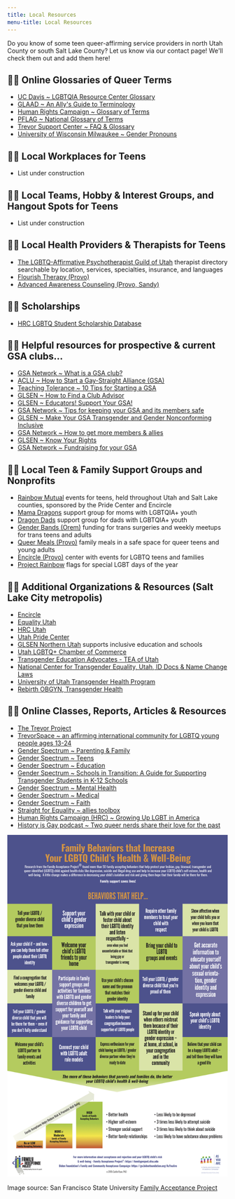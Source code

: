 ```yaml
---
title: Local Resources
menu-title: Local Resources
---
```


Do you know of some teen queer-affirming service providers in north Utah County or south Salt Lake County? Let us know via our contact page! We'll check them out and add them here! 

## 🏳️‍🌈 Online Glossaries of Queer Terms

- [UC Davis ~ LGBTQIA Resource Center Glossary](https://lgbtqia.ucdavis.edu/educated/glossary?fbclid=IwAR2oeHVRlGOWoJ_CiwzkxRTjaeR1GZJcZEmq_PgvSb9EAywPr4-0W-CDD-0)
- [GLAAD ~ An Ally's Guide to Terminology](http://www.glaad.org/sites/default/files/allys-guide-to-terminology_1.pdf?fbclid=IwAR3yd_5a80oD5cJOiq8u177Kqf8gCYuDEiGZs7-L74RjLsUlLDlUv0CAUT4)
- [Human Rights Campaign ~ Glossary of Terms](https://www.hrc.org/resources/glossary-of-terms?fbclid=IwAR2jzC52LqaE_-fgEEMo8hHqk1uTAbcisEvoUTWThirI5vrTUnADhy9ROaQ) 
- [PFLAG ~ National Glossary of Terms](https://pflag.org/glossary?fbclid=IwAR35pBB0uTPRBIRJiqZN3XIaqHkvBITuZp8_SeCIubZTYzPqGUdxIRL2w3U)
- [Trevor Support Center ~ FAQ & Glossary](https://www.thetrevorproject.org/resources/trevor-support-center/) 
- [University of Wisconsin Milwaukee ~ Gender Pronouns](https://uwm.edu/lgbtrc/support/gender-pronouns/?fbclid=IwAR2nNF7j4UniTuBetS7mXNsCOp8Rrfub4Ccdsv9aQ_3bxZf9tVKMXtbklJI)

## 🏳️‍🌈 Local Workplaces for Teens

- List under construction

## 🏳️‍🌈 Local Teams, Hobby & Interest Groups, and Hangout Spots for Teens 

- List under construction

## 🏳️‍🌈 Local Health Providers & Therapists for Teens

- [The LGBTQ-Affirmative Psychotherapist Guild of Utah](http://lgbtqtherapists.com/directory.html) therapist directory searchable by location, services, specialties, insurance, and languages
- [Flourish Therapy (Provo)](https://flourishtherapy.org)
- [Advanced Awareness Counseling (Provo, Sandy)](https://www.advancedawarenesscounseling.com) 

## 🏳️‍🌈 Scholarships
 - [HRC LGBTQ Student Scholarship Database](https://www.hrc.org/resources/scholarship-database)

## 🏳️‍🌈 Helpful resources for prospective & current GSA clubs...

- [GSA Network ~ What is a GSA club?](https://gsanetwork.org/what-is-a-gsa/) 
- [ACLU ~ How to Start a Gay-Straight Alliance (GSA)](https://www.aclu.org/other/how-start-gay-straight-alliance-gsa) 
- [Teaching Tolerance ~ 10 Tips for Starting a GSA](https://www.tolerance.org/magazine/10-tips-for-starting-a-gsa)
- [GLSEN ~ How to Find a Club Advisor](https://www.glsen.org/gsa/findanadvisor)
- [GLSEN ~ Educators! Support Your GSA!](https://www.glsen.org/article/educators-support-your-gsa)
- [GSA Network ~ Tips for keeping your GSA and its members safe](https://gsanetwork.org/resources/gsa-safety-resource/) 
- [GLSEN ~ Make Your GSA Transgender and Gender Nonconforming Inclusive](https://www.glsen.org/GSA/making-your-club-inclusive-transgender-and-gnc-students)
- [GSA Network ~ How to get more members & allies](https://gsanetwork.org/resources/how-to-get-more-members-allies/)
- [GLSEN ~ Know Your Rights](https://www.glsen.org/knowyourrights)
- [GSA Network ~ Fundraising for your GSA](https://gsanetwork.org/resources/fundraising-for-your-gsa/)

## 🏳️‍🌈 Local Teen & Family Support Groups and Nonprofits 

- [Rainbow Mutual](http://www.rainbowmutual.org) events for teens, held throughout Utah and Salt Lake counties, sponsored by the Pride Center and Encircle
- [Mama Dragons](https://mamadragons.org) support group for moms with LGBTQIA+ youth
- [Dragon Dads](https://www.facebook.com/DragonDads/) support group for dads with LGBTQIA+ youth
- [Gender Bands (Orem)](https://www.genderbands.org) funding for trans surgeries and weekly meetups for trans teens and adults
- [Queer Meals (Provo)](http://queermeals.com) family meals in a safe space for queer teens and young adults
- [Encircle (Provo)](www.EncircleTogether.org) center with events for LGBTQ teens and families
- [Project Rainbow](https://www.facebook.com/projectrainbowutah/?hc_location=ufi) flags for special LGBT days of the year

## 🏳️‍🌈 Additional Organizations & Resources (Salt Lake City metropolis)

- [Encircle](www.EncircleTogether.org)
- [Equality Utah](www.equalityutah.org)
- [HRC Utah](www.hrcutah.org)
- [Utah Pride Center](https://utahpridecenter.org)
- [GLSEN Northern Utah](https://www.glsen.org/chapters/northern-utah-chapter) supports inclusive education and schools
- [Utah LGBTQ+ Chamber of Commerce](https://www.utahgaychamber.com)
- [Transgender Education Advocates - TEA of Utah](http://www.teaofutah.org)
- [National Center for Transgender Equality, Utah, ID Docs & Name Change Laws](https://transequality.org/documents/state/utah)
- [University of Utah Transgender Health Program](http://healthcare.utah.edu/transgender-health)
- [Rebirth OBGYN, Transgender Health](https://www.rebirthobgyn.com/services/transgender-health) 

## 🏳️‍🌈 Online Classes, Reports, Articles & Resources 

- [The Trevor Project](https://www.thetrevorproject.org)
- [TrevorSpace ~ an affirming international community for LGBTQ young people ages 13-24](https://www.trevorspace.org/?utm_source=trevor_website&utm_medium=web&utm_campaign=get_help_page)  
- [Gender Spectrum ~ Parenting & Family](https://www.genderspectrum.org/explore-topics/parenting-and-family/)
- [Gender Spectrum ~ Teens](https://www.genderspectrum.org/resources/teens-2/)
- [Gender Spectrum ~ Education](https://www.genderspectrum.org/resources/education-2/)
- [Gender Spectrum ~ Schools in Transition: A Guide for Supporting Transgender Students in K-12 Schools](https://www.genderspectrum.org/staging/wp-content/uploads/2015/08/Schools-in-Transition-2015.pdf)
- [Gender Spectrum ~ Mental Health](https://www.genderspectrum.org/resources/mental-health-2/)
- [Gender Spectrum ~ Medical](https://www.genderspectrum.org/resources/medical-2/)
- [Gender Spectrum ~ Faith](https://www.genderspectrum.org/resources/faith-2/)
- [Straight for Equality ~ allies toolbox](http://www.straightforequality.org/allyspectrum)
- [Human Rights Campaign (HRC) ~ Growing Up LGBT in America](https://assets2.hrc.org/files/assets/resources/Growing-Up-LGBT-in-America_Report.pdf?_ga=2.60004205.1339043274.1565720275-649889802.1565720275)
- [History is Gay podcast ~ Two queer nerds share their love for the past](https://www.historyisgaypodcast.com)

![Image source: San Francisco State University Family Acceptance Project](/files/Acceptance_Poster_website.jpg)

Image source: San Francisco State University [Family Acceptance Project](https://familyproject.sfsu.edu)
